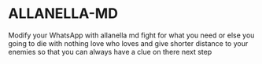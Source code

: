 # ALLANELLA-MD
Modify your WhatsApp with allanella md
fight for what you need or else you
 going to die with nothing love who loves
 and give shorter distance to your enemies so that you can always have a clue on there next step
